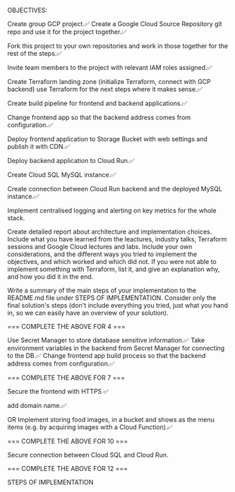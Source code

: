 OBJECTIVES:

Create group GCP project.✅
Create a Google Cloud Source Repository git repo and use it for the project together.✅

Fork this project to your own repositories and work in those together for the rest of the steps.✅

Invite team members to the project with relevant IAM roles assigned.✅

Create Terraform landing zone (initialize Terraform, connect with GCP backend) use Terraform for the next steps where it makes sense.✅

Create build pipeline for frontend and backend applications.✅

Change frontend app so that the backend address comes from configuration.✅

Deploy frontend application to Storage Bucket with web settings and publish it with CDN.✅

Deploy backend application to Cloud Run.✅

Create Cloud SQL MySQL instance.✅

Create connection between Cloud Run backend and the deployed MySQL instance.✅

Implement centralised logging and alerting on key metrics for the whole stack. 

Create detailed report about architecture and implementation choices. Include what you have learned from the leactures, industry talks, Terraform sessions and Google Cloud lectures and labs. Include your own considerations, and the different ways you tried to implement the objectives, and which worked and which did not. If you were not able to implement something with Terraform, list it, and give an explanation why, and how you did it in the end.

Write a summary of the main steps of your implementation to the README.md file under STEPS OF IMPLEMENTATION. Consider only the final solution's steps (don't include everything you tried, just what you hand in, so we can easily have an overview of your solution).

=== COMPLETE THE ABOVE FOR 4 ===

Use Secret Manager to store database sensitive information.✅
Take environment variables in the backend from Secret Manager for connecting to the DB.✅
Change frontend app build process so that the backend address comes from configuration.✅

=== COMPLETE THE ABOVE FOR 7 ===

Secure the frontend with HTTPS ✅

add domain name.✅

OR
Implement storing food images, in a bucket and shows as the menu items (e.g. by acquiring images with a Cloud Function).✅

=== COMPLETE THE ABOVE FOR 10 ===

Secure connection between Cloud SQL and Cloud Run.

=== COMPLETE THE ABOVE FOR 12 ===

STEPS OF IMPLEMENTATION